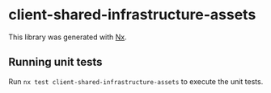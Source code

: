 # client-shared-infrastructure-assets

This library was generated with [Nx](https://nx.dev).

## Running unit tests

Run `nx test client-shared-infrastructure-assets` to execute the unit tests.
